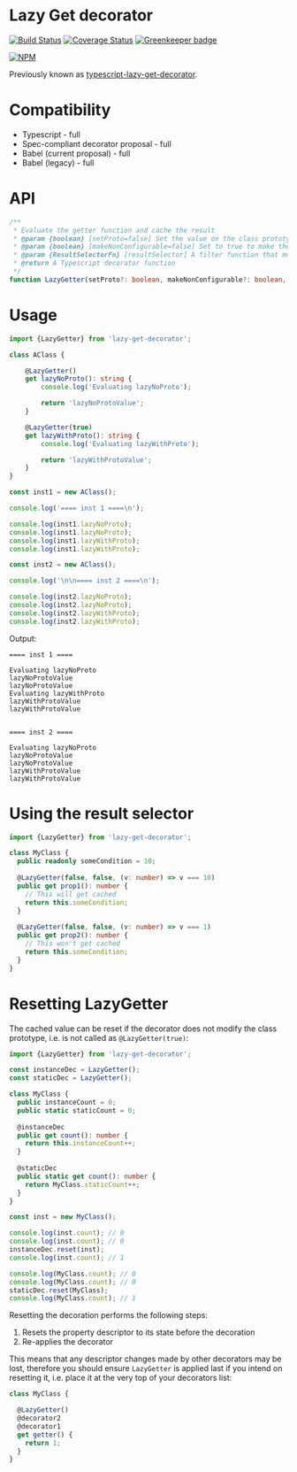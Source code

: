 # Lazy Get decorator

[![Build Status](https://travis-ci.org/Alorel/typescript-lazy-get-decorator.png?branch=2.2.1)](https://travis-ci.org/Alorel/typescript-lazy-get-decorator)
[![Coverage Status](https://coveralls.io/repos/github/Alorel/typescript-lazy-get-decorator/badge.svg?branch=2.2.1)](https://coveralls.io/github/Alorel/typescript-lazy-get-decorator?branch=2.2.1)
[![Greenkeeper badge](https://badges.greenkeeper.io/Alorel/typescript-lazy-get-decorator.svg)](https://greenkeeper.io/)

[![NPM](https://nodei.co/npm/lazy-get-decorator.png?downloads=true&downloadRank=true&stars=true)](https://www.npmjs.com/package/lazy-get-decorator)

Previously known as [typescript-lazy-get-decorator](https://www.npmjs.com/package/lazy-get-decorator).

# Compatibility

- Typescript - full
- Spec-compliant decorator proposal - full
- Babel (current proposal) - full
- Babel (legacy) - full

# API

```typescript
/**
 * Evaluate the getter function and cache the result
 * @param {boolean} [setProto=false] Set the value on the class prototype as well. Only applies to non-static getters.
 * @param {boolean} [makeNonConfigurable=false] Set to true to make the resolved property non-configurable
 * @param {ResultSelectorFn} [resultSelector] A filter function that must return true for the value to cached
 * @return A Typescript decorator function
 */
function LazyGetter(setProto?: boolean, makeNonConfigurable?: boolean, resultSelector?: (value: any) => boolean): MethodDecorator;
```

# Usage

```typescript
import {LazyGetter} from 'lazy-get-decorator';

class AClass {

    @LazyGetter()
    get lazyNoProto(): string {
        console.log('Evaluating lazyNoProto');

        return 'lazyNoProtoValue';
    }

    @LazyGetter(true)
    get lazyWithProto(): string {
        console.log('Evaluating lazyWithProto');

        return 'lazyWithProtoValue';
    }
}

const inst1 = new AClass();

console.log('==== inst 1 ====\n');

console.log(inst1.lazyNoProto);
console.log(inst1.lazyNoProto);
console.log(inst1.lazyWithProto);
console.log(inst1.lazyWithProto);

const inst2 = new AClass();

console.log('\n\n==== inst 2 ====\n');

console.log(inst2.lazyNoProto);
console.log(inst2.lazyNoProto);
console.log(inst2.lazyWithProto);
console.log(inst2.lazyWithProto);
```

Output:

    ==== inst 1 ====

    Evaluating lazyNoProto
    lazyNoProtoValue
    lazyNoProtoValue
    Evaluating lazyWithProto
    lazyWithProtoValue
    lazyWithProtoValue


    ==== inst 2 ====

    Evaluating lazyNoProto
    lazyNoProtoValue
    lazyNoProtoValue
    lazyWithProtoValue
    lazyWithProtoValue

# Using the result selector

```typescript
import {LazyGetter} from 'lazy-get-decorator';

class MyClass {
  public readonly someCondition = 10;
  
  @LazyGetter(false, false, (v: number) => v === 10)
  public get prop1(): number {
    // This will get cached
    return this.someCondition;
  }
  
  @LazyGetter(false, false, (v: number) => v === 1)
  public get prop2(): number {
    // This won't get cached
    return this.someCondition;
  }
}
```

# Resetting LazyGetter

The cached value can be reset if the decorator does not modify the class prototype,
i.e. is not called as `@LazyGetter(true)`:

```typescript
import {LazyGetter} from 'lazy-get-decorator';

const instanceDec = LazyGetter();
const staticDec = LazyGetter();

class MyClass {
  public instanceCount = 0;
  public static staticCount = 0;
  
  @instanceDec
  public get count(): number {
    return this.instanceCount++;
  }
  
  @staticDec
  public static get count(): number {
    return MyClass.staticCount++;
  }
}

const inst = new MyClass();

console.log(inst.count); // 0
console.log(inst.count); // 0
instanceDec.reset(inst);
console.log(inst.count); // 1

console.log(MyClass.count); // 0
console.log(MyClass.count); // 0
staticDec.reset(MyClass);
console.log(MyClass.count); // 1
```

Resetting the decoration performs the following steps:

1. Resets the property descriptor to its state before the decoration
1. Re-applies the decorator

This means that any descriptor changes made by other decorators may be lost, therefore you
should ensure `LazyGetter` is applied last if you intend on resetting it, i.e. place it
at the very top of your decorators list:

```typescript
class MyClass {

  @LazyGetter()
  @decorator2
  @decorator1
  get getter() {
    return 1;
  }
}
```
